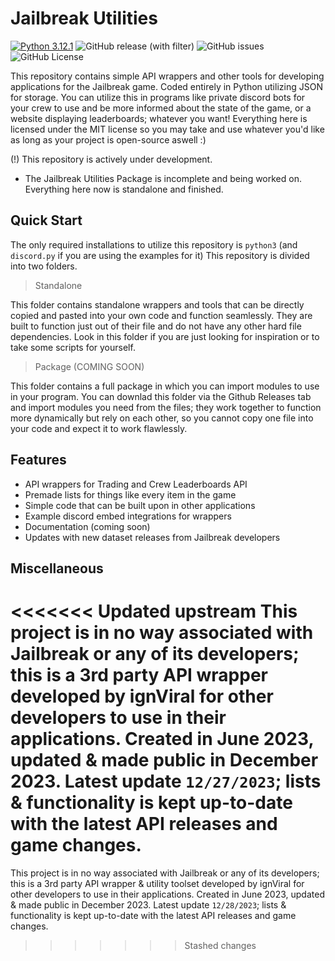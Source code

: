 # Jailbreak Utilities
[![Python 3.12.1](https://img.shields.io/badge/python-3.12.1-blue.svg)](https://www.python.org/downloads/release/python-3121/)
![GitHub release (with filter)](https://img.shields.io/github/v/release/ignViralX/JailbreakUtilities)
![GitHub issues](https://img.shields.io/github/issues/ignViralX/JailbreakUtilities)
![GitHub License](https://img.shields.io/github/license/ignViralX/JailbreakUtilities)

This repository contains simple API wrappers and other tools for developing applications for the Jailbreak game. Coded entirely in Python utilizing JSON for storage. You can utilize this in programs like private discord bots for your crew to use and be more informed about the state of the game, or a website displaying leaderboards; whatever you want! Everything here is licensed under the MIT license so you may take and use whatever you'd like as long as your project is open-source aswell :)

(!) This repository is actively under development.
- The Jailbreak Utilities Package is incomplete and being worked on. Everything here now is standalone and finished.

## Quick Start

The only required installations to utilize this repository is `python3` (and `discord.py` if you are using the examples for it)
This repository is divided into two folders.
> Standalone

This folder contains standalone wrappers and tools that can be directly copied and pasted into your own code and function seamlessly. They are built to function just out of their file and do not have any other hard file dependencies. Look in this folder if you are just looking for inspiration or to take some scripts for yourself.
> Package (COMING SOON)

This folder contains a full package in which you can import modules to use in your program. You can downlad this folder via the Github Releases tab and import modules you need from the files; they work together to function more dynamically but rely on each other, so you cannot copy one file into your code and expect it to work flawlessly.

## Features

- API wrappers for Trading and Crew Leaderboards API
- Premade lists for things like every item in the game
- Simple code that can be built upon in other applications
- Example discord embed integrations for wrappers
- Documentation (coming soon)
- Updates with new dataset releases from Jailbreak developers

## Miscellaneous

<<<<<<< Updated upstream
This project is in no way associated with Jailbreak or any of its developers; this is a 3rd party API wrapper developed by ignViral for other developers to use in their applications. Created in June 2023, updated & made public in December 2023. Latest update `12/27/2023`; lists & functionality is kept up-to-date with the latest API releases and game changes.
=======
This project is in no way associated with Jailbreak or any of its developers; this is a 3rd party API wrapper & utility toolset developed by ignViral for other developers to use in their applications. Created in June 2023, updated & made public in December 2023. Latest update `12/28/2023`; lists & functionality is kept up-to-date with the latest API releases and game changes.
>>>>>>> Stashed changes
